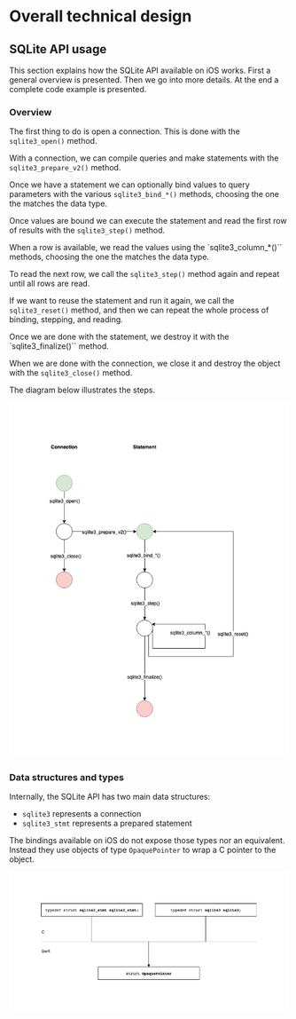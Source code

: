 
# Overall technical design


## SQLite API usage

This section explains how the SQLite API available on iOS works. First a general
overview is presented. Then we go into more details. At the end a complete code
example is presented.

### Overview

The first thing to do is open a connection. This is done with the 
`sqlite3_open()` method.

With a connection, we can compile queries and make statements with the 
`sqlite3_prepare_v2()` method.

Once we have a statement we can optionally bind values to query parameters with
the various `sqlite3_bind_*()` methods, choosing the one the matches the data
type.

Once values are bound we can execute the statement and read the first row of
results with the `sqlite3_step()` method.

When a row is available, we read the values using the `sqlite3_column_*()``
methods, choosing the one the matches the data type.

To read the next row, we call the `sqlite3_step()` method again and repeat until
all rows are read.

If we want to reuse the statement and run it again, we call the
`sqlite3_reset()` method, and then we can repeat the whole process of binding, 
stepping, and reading.

Once we are done with the statement, we destroy it with the `sqlite3_finalize()``
method.

When we are done with the connection, we close it and destroy the object with
the `sqlite3_close()` method.

The diagram below illustrates the steps.

![](02-overall-technical-design-001.png)


### Data structures and types

Internally, the SQLite API has two main data structures:
- `sqlite3` represents a connection
- `sqlite3_stmt` represents a prepared statement

The bindings available on iOS do not expose those types nor an equivalent.
Instead they use objects of type `OpaquePointer` to wrap a C pointer to the
object.

![](02-overall-technical-design-002.png)